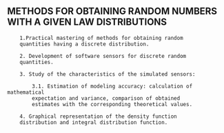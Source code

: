## METHODS FOR OBTAINING RANDOM NUMBERS WITH A GIVEN LAW DISTRIBUTIONS


        1.Practical mastering of methods for obtaining random
        quantities having a discrete distribution.
        
        2. Development of software sensors for discrete random
        quantities.
        
        3. Study of the characteristics of the simulated sensors:
        
            3.1. Estimation of modeling accuracy: calculation of mathematical 
            expectation and variance, comparison of obtained
            estimates with the corresponding theoretical values.
        
        4. Graphical representation of the density function
        distribution and integral distribution function.

